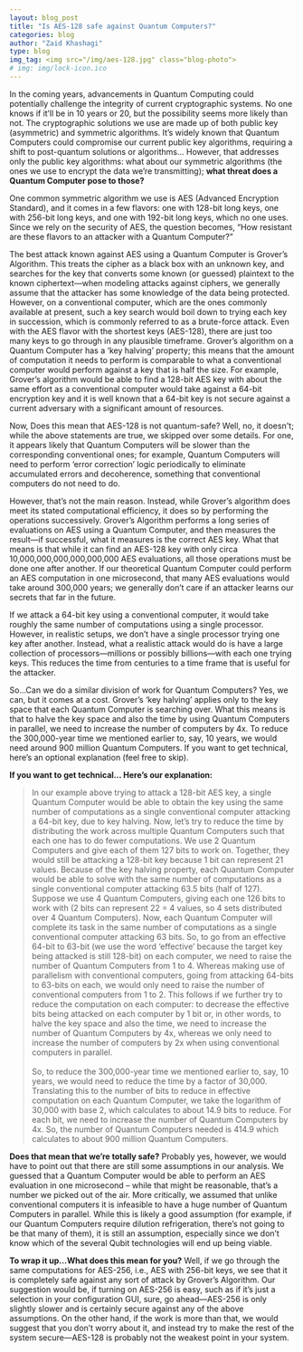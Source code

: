 ```yaml
---
layout: blog_post
title: "Is AES-128 safe against Quantum Computers?"
categories: blog
author: "Zaid Khashagi"
type: blog
img_tag: <img src="/img/aes-128.jpg" class="blog-photo">
# img: img/lock-icon.ico
---
```


In the coming years, advancements in Quantum Computing could potentially challenge the integrity of current cryptographic systems. No one knows if it’ll be in 10 years or 20, but the possibility seems more likely than not. The cryptographic solutions we use are made up of both public key (asymmetric) and symmetric algorithms. It’s widely known that Quantum Computers could compromise our current public key algorithms, requiring a shift to post-quantum solutions or algorithms... However, that addresses only the public key algorithms: what about our symmetric algorithms (the ones we use to encrypt the data we’re transmitting); **what threat does a Quantum Computer pose to those?**


One common symmetric algorithm we use is AES (Advanced Encryption Standard), and it comes in a few flavors: one with 128-bit long keys, one with 256-bit long keys, and one with 192-bit long keys, which no one uses. Since we rely on the security of AES, the question becomes, “How resistant are these flavors to an attacker with a Quantum Computer?”


The best attack known against AES using a Quantum Computer is Grover’s Algorithm. This treats the cipher as a black box with an unknown key, and searches for the key that converts some known (or guessed) plaintext to the known ciphertext—when modeling attacks against ciphers, we generally assume that the attacker has some knowledge of the data being protected. However, on a conventional computer, which are the ones commonly available at present, such a key search would boil down to trying each key in succession, which is commonly referred to as a brute-force attack. Even with the AES flavor with the shortest keys (AES-128), there are just too many keys to go through in any plausible timeframe. Grover’s algorithm on a Quantum Computer has a ‘key halving’ property; this means that the amount of computation it needs to perform is comparable to what a conventional computer would perform against a key that is half the size. For example, Grover’s algorithm would be able to find a 128-bit AES key with about the same effort as a conventional computer would take against a 64-bit encryption key and it is well known that a 64-bit key is not secure against a current adversary with a significant amount of resources.


Now, Does this mean that AES-128 is not quantum-safe? Well, no, it doesn't; while the above statements are true, we skipped over some details. For one, it appears likely that Quantum Computers will be slower than the corresponding conventional ones; for example, Quantum Computers will need to perform ‘error correction’ logic periodically to eliminate accumulated errors and decoherence, something that conventional computers do not need to do.


However, that’s not the main reason. Instead, while Grover’s algorithm does meet its stated computational efficiency, it does so by performing the operations successively. Grover’s Algorithm performs a long series of evaluations on AES using a Quantum Computer, and then measures the result—if successful, what it measures is the correct AES key. What that means is that while it can find an AES-128 key with only circa 10,000,000,000,000,000,000 AES evaluations, all those operations must be done one after another. If our theoretical Quantum Computer could perform an AES computation in one microsecond, that many AES evaluations would take around 300,000 years; we generally don’t care if an attacker learns our secrets that far in the future. 


If we attack a 64-bit key using a conventional computer, it would take roughly the same number of computations using a single processor. However, in realistic setups, we don’t have a single processor trying one key after another. Instead, what a realistic attack would do is have a large collection of processors—millions or possibly billions—with each one trying keys. This reduces the time from centuries to a time frame that is useful for the attacker.


So…Can we do a similar division of work for Quantum Computers? Yes, we can, but it comes at a cost. Grover’s ‘key halving’ applies only to the key space that each Quantum Computer is searching over. What this means is that to halve the key space and also the time by using Quantum Computers in parallel, we need to increase the number of computers by 4x. To reduce the 300,000-year time we mentioned earlier to, say, 10 years, we would need around 900 million Quantum Computers. If you want to get technical, here’s an optional explanation (feel free to skip).


**If you want to get technical… Here’s our explanation:**
 >In our example above trying to attack a 128-bit AES key, a single Quantum Computer would be able to obtain the key using the same number of computations as a single conventional computer attacking a 64-bit key, due to key halving. Now, let’s try to reduce the time by distributing the work across multiple Quantum Computers such that each one has to do fewer computations. We use 2 Quantum Computers and give each of them 127 bits to work on. Together, they would still be attacking a 128-bit key because 1 bit can represent 21 values. Because of the key halving property, each Quantum Computer would be able to solve with the same number of computations as a single conventional computer attacking 63.5 bits (half of 127). Suppose we use 4 Quantum Computers, giving each one 126 bits to work with (2 bits can represent 22 = 4 values, so 4 sets distributed over 4 Quantum Computers). Now, each Quantum Computer will complete its task in the same number of computations as a single conventional computer attacking 63 bits. So, to go from an effective 64-bit to 63-bit (we use the word ‘effective’ because the target key being attacked is still 128-bit) on each computer, we need to raise the number of Quantum Computers from 1 to 4. Whereas making use of parallelism with conventional computers, going from attacking 64-bits to 63-bits on each, we would only need to raise the number of conventional computers from 1 to 2. This follows if we further try to reduce the computation on each computer: to decrease the effective bits being attacked on each computer by 1 bit or, in other words, to halve the key space and also the time, we need to increase the number of Quantum Computers by 4x, whereas we only need to increase the number of computers by 2x when using conventional computers in parallel. <br><br>So, to reduce the 300,000-year time we mentioned earlier to, say, 10 years, we would need to reduce the time by a factor of 30,000. Translating this to the number of bits to reduce in effective computation on each Quantum Computer, we take the logarithm of 30,000 with base 2, which calculates to about 14.9 bits to reduce. For each bit, we need to increase the number of Quantum Computers by 4x. So, the number of Quantum Computers needed is 414.9 which calculates to about 900 million Quantum Computers.

**Does that mean that we’re totally safe?** Probably yes, however, we would have to point out that there are still some assumptions in our analysis.  We guessed that a Quantum Computer would be able to perform an AES evaluation in one microsecond – while that might be reasonable, that’s a number we picked out of the air. More critically, we assumed that unlike conventional computers it is infeasible to have a huge number of Quantum Computers in parallel. While this is likely a good assumption (for example, if our Quantum Computers require dilution refrigeration, there’s not going to be that many of them), it is still an assumption, especially since we don’t know which of the several Qubit technologies will end up being viable.

**To wrap it up…What does this mean for you?** Well, if we go through the same computations for AES-256, i.e., AES with 256-bit keys, we see that it is completely safe against any sort of attack by Grover’s Algorithm. Our suggestion would be, if turning on AES-256 is easy, such as if it’s just a selection in your configuration GUI, sure, go ahead—AES-256 is only slightly slower and is certainly secure against any of the above assumptions. On the other hand, if the work is more than that, we would suggest that you don’t worry about it, and instead try to make the rest of the system secure—AES-128 is probably not the weakest point in your system.